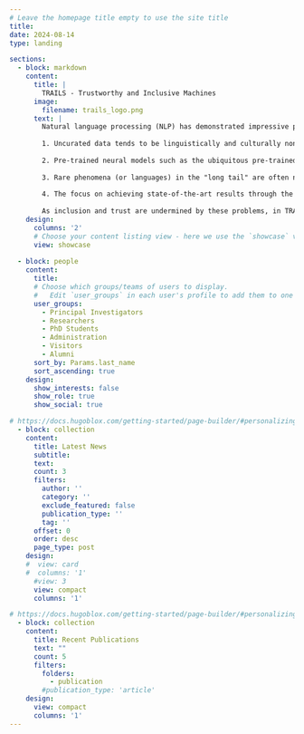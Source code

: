 ```yaml
---
# Leave the homepage title empty to use the site title
title:
date: 2024-08-14
type: landing

sections:
  - block: markdown
    content:
      title: |
        TRAILS - Trustworthy and Inclusive Machines
      image:
        filename: trails_logo.png
      text: |
        Natural language processing (NLP) has demonstrated impressive performance in some human tasks. To achieve such performance, current neural models need to be pre-trained on huge amounts of raw text data. This dependence on uncurated data has at least four indirect and unintended consequences:
        
        1. Uncurated data tends to be linguistically and culturally non-diverse due to the statistical dominance of major languages and dialects in online texts (English vs. North Frisian, US English vs. UK English, etc.).
        
        2. Pre-trained neural models such as the ubiquitous pre-trained language models (PLM) reproduce the features present in the data, including human biases.
        
        3. Rare phenomena (or languages) in the "long tail" are often not sufficiently taken into account in model evaluation, leading to an underestimation of model performance, especially in real-world application scenarios.
        
        4. The focus on achieving state-of-the-art results through the use of transfer learning with giant PLMs such as GPT4 or mT5 often underestimates alternative methods that are more accessible, efficient and sustainable.
        
        As inclusion and trust are undermined by these problems, in TRAILS we focus on three main research directions to address such problems: (i) inclusion of underrepresented languages and cultures through multilingual and culturally sensitive NLP, (ii) robustness and fairness with respect to long-tail phenomena and classes and "trustworthy content", and (iii) robust and efficient NLP models that enable training and deployment of models for (i) and (ii). We also partially address economic inequality by aiming for more efficient models (objective (iii)), which directly translates into a lower resource/cost footprint.
    design:
      columns: '2'
      # Choose your content listing view - here we use the `showcase` view
      view: showcase
      
  - block: people
    content:
      title: 
      # Choose which groups/teams of users to display.
      #   Edit `user_groups` in each user's profile to add them to one or more of these groups.
      user_groups:
        - Principal Investigators
        - Researchers
        - PhD Students
        - Administration
        - Visitors
        - Alumni
      sort_by: Params.last_name
      sort_ascending: true
    design:
      show_interests: false
      show_role: true
      show_social: true

# https://docs.hugoblox.com/getting-started/page-builder/#personalizing-blocks
  - block: collection
    content:
      title: Latest News
      subtitle:
      text:
      count: 3
      filters:
        author: ''
        category: ''
        exclude_featured: false
        publication_type: ''
        tag: ''
      offset: 0
      order: desc
      page_type: post
    design:
    #  view: card
    #  columns: '1'
      #view: 3
      view: compact
      columns: '1'

# https://docs.hugoblox.com/getting-started/page-builder/#personalizing-blocks
  - block: collection
    content:
      title: Recent Publications
      text: ""
      count: 5
      filters:
        folders:
          - publication
        #publication_type: 'article'
    design:
      view: compact
      columns: '1'
---
```


